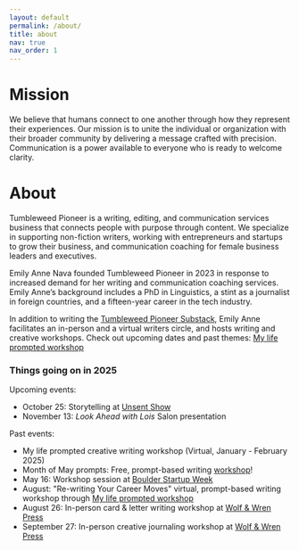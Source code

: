 ```yaml
---
layout: default
permalink: /about/
title: about
nav: true
nav_order: 1
---
```


# Mission 
We believe that humans connect to one another through how they represent their experiences. Our mission is to unite the individual or organization with their broader community by delivering a message crafted with precision. Communication is a power available to everyone who is ready to welcome clarity. 

# About
Tumbleweed Pioneer is a writing, editing, and communication services business that connects people with purpose through content. We specialize in supporting non-fiction writers, working with entrepreneurs and startups to grow their business, and communication coaching for female business leaders and executives. 

Emily Anne Nava founded Tumbleweed Pioneer in 2023 in response to increased demand for her writing and communication coaching services. Emily Anne’s background includes a PhD in Linguistics, a stint as a journalist in foreign countries, and a fifteen-year career in the tech industry.

In addition to writing the [Tumbleweed Pioneer Substack](https://tumbleweedpioneer.substack.com/), Emily Anne facilitates an in-person and  a virtual writers circle, and hosts writing and creative workshops. Check out upcoming dates and past themes: [My life prompted workshop](https://mylifeprompted.com/)

### Things going on in 2025

Upcoming events:
- October 25: Storytelling at [Unsent Show]([https://storycollective.org/](https://www.eventbrite.com/e/unsent-death-show-tickets-1477922258259?aff=oddtdtcreator))
- November 13: _Look Ahead with Lois_ Salon presentation 

Past events:
- My life prompted creative writing workshop (Virtual, January - February 2025)
- Month of May prompts: Free, prompt-based writing [workshop](https://mylifeprompted.com/register)!
- May 16: Workshop session at [Boulder Startup Week](https://boulderstartupweek.com/)
- August: "Re-writing Your Career Moves" virtual, prompt-based writing workshop through [My life prompted workshop](https://mylifeprompted.com/)
- August 26: In-person card & letter writing workshop at [Wolf & Wren Press](https://wolfandwren.com/)
- September 27: In-person creative journaling workshop at [Wolf & Wren Press](https://wolfandwren.com/)






